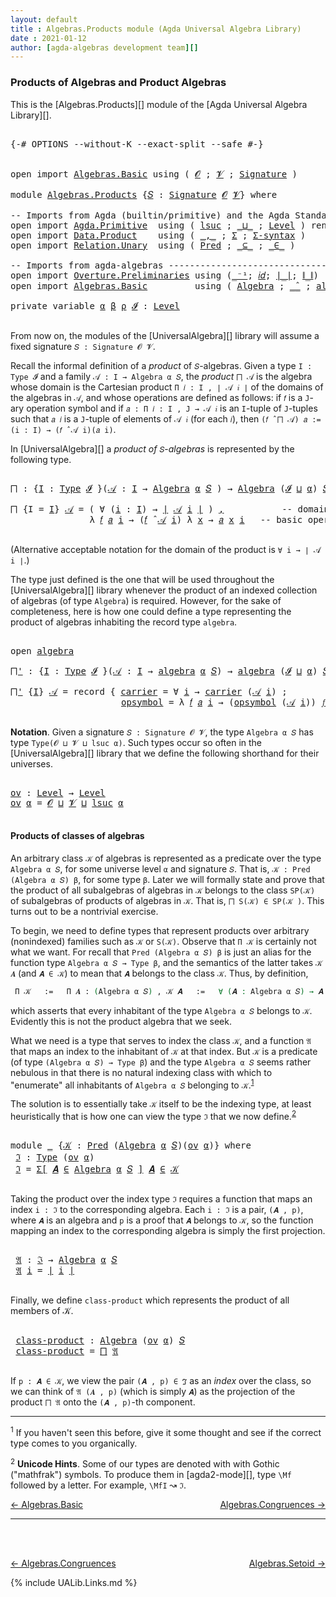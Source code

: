 ```yaml
---
layout: default
title : Algebras.Products module (Agda Universal Algebra Library)
date : 2021-01-12
author: [agda-algebras development team][]
---
```



### Products of Algebras and Product Algebras

This is the [Algebras.Products][] module of the [Agda Universal Algebra Library][].

<pre class="Agda">

<a id="300" class="Symbol">{-#</a> <a id="304" class="Keyword">OPTIONS</a> <a id="312" class="Pragma">--without-K</a> <a id="324" class="Pragma">--exact-split</a> <a id="338" class="Pragma">--safe</a> <a id="345" class="Symbol">#-}</a>


<a id="351" class="Keyword">open</a> <a id="356" class="Keyword">import</a> <a id="363" href="Algebras.Basic.html" class="Module">Algebras.Basic</a> <a id="378" class="Keyword">using</a> <a id="384" class="Symbol">(</a> <a id="386" href="Algebras.Basic.html#1210" class="Generalizable">𝓞</a> <a id="388" class="Symbol">;</a> <a id="390" href="Algebras.Basic.html#1212" class="Generalizable">𝓥</a> <a id="392" class="Symbol">;</a> <a id="394" href="Algebras.Basic.html#3576" class="Function">Signature</a> <a id="404" class="Symbol">)</a>

<a id="407" class="Keyword">module</a> <a id="414" href="Algebras.Products.html" class="Module">Algebras.Products</a> <a id="432" class="Symbol">{</a><a id="433" href="Algebras.Products.html#433" class="Bound">𝑆</a> <a id="435" class="Symbol">:</a> <a id="437" href="Algebras.Basic.html#3576" class="Function">Signature</a> <a id="447" href="Algebras.Basic.html#1210" class="Generalizable">𝓞</a> <a id="449" href="Algebras.Basic.html#1212" class="Generalizable">𝓥</a><a id="450" class="Symbol">}</a> <a id="452" class="Keyword">where</a>

<a id="459" class="Comment">-- Imports from Agda (builtin/primitive) and the Agda Standard Library ---------------------</a>
<a id="552" class="Keyword">open</a> <a id="557" class="Keyword">import</a> <a id="564" href="Agda.Primitive.html" class="Module">Agda.Primitive</a>  <a id="580" class="Keyword">using</a> <a id="586" class="Symbol">(</a> <a id="588" href="Agda.Primitive.html#780" class="Primitive">lsuc</a> <a id="593" class="Symbol">;</a> <a id="595" href="Agda.Primitive.html#810" class="Primitive Operator">_⊔_</a> <a id="599" class="Symbol">;</a> <a id="601" href="Agda.Primitive.html#597" class="Postulate">Level</a> <a id="607" class="Symbol">)</a> <a id="609" class="Keyword">renaming</a> <a id="618" class="Symbol">(</a> <a id="620" href="Agda.Primitive.html#326" class="Primitive">Set</a> <a id="624" class="Symbol">to</a> <a id="627" class="Primitive">Type</a> <a id="632" class="Symbol">)</a>
<a id="634" class="Keyword">open</a> <a id="639" class="Keyword">import</a> <a id="646" href="Data.Product.html" class="Module">Data.Product</a>    <a id="662" class="Keyword">using</a> <a id="668" class="Symbol">(</a> <a id="670" href="Agda.Builtin.Sigma.html#236" class="InductiveConstructor Operator">_,_</a> <a id="674" class="Symbol">;</a> <a id="676" href="Agda.Builtin.Sigma.html#166" class="Record">Σ</a> <a id="678" class="Symbol">;</a> <a id="680" href="Data.Product.html#916" class="Function">Σ-syntax</a> <a id="689" class="Symbol">)</a>
<a id="691" class="Keyword">open</a> <a id="696" class="Keyword">import</a> <a id="703" href="Relation.Unary.html" class="Module">Relation.Unary</a>  <a id="719" class="Keyword">using</a> <a id="725" class="Symbol">(</a> <a id="727" href="Relation.Unary.html#1101" class="Function">Pred</a> <a id="732" class="Symbol">;</a> <a id="734" href="Relation.Unary.html#1742" class="Function Operator">_⊆_</a> <a id="738" class="Symbol">;</a> <a id="740" href="Relation.Unary.html#1523" class="Function Operator">_∈_</a> <a id="744" class="Symbol">)</a>

<a id="747" class="Comment">-- Imports from agda-algebras --------------------------------------------------------------</a>
<a id="840" class="Keyword">open</a> <a id="845" class="Keyword">import</a> <a id="852" href="Overture.Preliminaries.html" class="Module">Overture.Preliminaries</a> <a id="875" class="Keyword">using</a> <a id="881" class="Symbol">(</a><a id="882" href="Overture.Preliminaries.html#4949" class="Function Operator">_⁻¹</a><a id="885" class="Symbol">;</a> <a id="887" href="Overture.Preliminaries.html#5348" class="Function">𝑖𝑑</a><a id="889" class="Symbol">;</a> <a id="891" href="Overture.Preliminaries.html#4245" class="Function Operator">∣_∣</a><a id="894" class="Symbol">;</a> <a id="896" href="Overture.Preliminaries.html#4283" class="Function Operator">∥_∥</a><a id="899" class="Symbol">)</a>
<a id="901" class="Keyword">open</a> <a id="906" class="Keyword">import</a> <a id="913" href="Algebras.Basic.html" class="Module">Algebras.Basic</a>         <a id="936" class="Keyword">using</a> <a id="942" class="Symbol">(</a> <a id="944" href="Algebras.Basic.html#6389" class="Function">Algebra</a> <a id="952" class="Symbol">;</a> <a id="954" href="Algebras.Basic.html#9889" class="Function Operator">_̂_</a> <a id="958" class="Symbol">;</a> <a id="960" href="Algebras.Basic.html#8637" class="Record">algebra</a> <a id="968" class="Symbol">)</a>

<a id="971" class="Keyword">private</a> <a id="979" class="Keyword">variable</a> <a id="988" href="Algebras.Products.html#988" class="Generalizable">α</a> <a id="990" href="Algebras.Products.html#990" class="Generalizable">β</a> <a id="992" href="Algebras.Products.html#992" class="Generalizable">ρ</a> <a id="994" href="Algebras.Products.html#994" class="Generalizable">𝓘</a> <a id="996" class="Symbol">:</a> <a id="998" href="Agda.Primitive.html#597" class="Postulate">Level</a>

</pre>

From now on, the modules of the [UniversalAlgebra][] library will assume a fixed signature `𝑆 : Signature 𝓞 𝓥`.

Recall the informal definition of a *product* of `𝑆`-algebras. Given a type `I : Type 𝓘` and a family `𝒜 : I → Algebra α 𝑆`, the *product* `⨅ 𝒜` is the algebra whose domain is the Cartesian product `Π 𝑖 ꞉ I , ∣ 𝒜 𝑖 ∣` of the domains of the algebras in `𝒜`, and whose operations are defined as follows: if `𝑓` is a `J`-ary operation symbol and if `𝑎 : Π 𝑖 ꞉ I , J → 𝒜 𝑖` is an `I`-tuple of `J`-tuples such that `𝑎 𝑖` is a `J`-tuple of elements of `𝒜 𝑖` (for each `𝑖`), then `(𝑓 ̂ ⨅ 𝒜) 𝑎 := (i : I) → (𝑓 ̂ 𝒜 i)(𝑎 i)`.

In [UniversalAlgebra][] a *product of* `𝑆`-*algebras* is represented by the following type.

<pre class="Agda">

<a id="⨅"></a><a id="1754" href="Algebras.Products.html#1754" class="Function">⨅</a> <a id="1756" class="Symbol">:</a> <a id="1758" class="Symbol">{</a><a id="1759" href="Algebras.Products.html#1759" class="Bound">I</a> <a id="1761" class="Symbol">:</a> <a id="1763" href="Algebras.Products.html#627" class="Primitive">Type</a> <a id="1768" href="Algebras.Products.html#994" class="Generalizable">𝓘</a> <a id="1770" class="Symbol">}(</a><a id="1772" href="Algebras.Products.html#1772" class="Bound">𝒜</a> <a id="1774" class="Symbol">:</a> <a id="1776" href="Algebras.Products.html#1759" class="Bound">I</a> <a id="1778" class="Symbol">→</a> <a id="1780" href="Algebras.Basic.html#6389" class="Function">Algebra</a> <a id="1788" href="Algebras.Products.html#988" class="Generalizable">α</a> <a id="1790" href="Algebras.Products.html#433" class="Bound">𝑆</a> <a id="1792" class="Symbol">)</a> <a id="1794" class="Symbol">→</a> <a id="1796" href="Algebras.Basic.html#6389" class="Function">Algebra</a> <a id="1804" class="Symbol">(</a><a id="1805" href="Algebras.Products.html#994" class="Generalizable">𝓘</a> <a id="1807" href="Agda.Primitive.html#810" class="Primitive Operator">⊔</a> <a id="1809" href="Algebras.Products.html#988" class="Generalizable">α</a><a id="1810" class="Symbol">)</a> <a id="1812" href="Algebras.Products.html#433" class="Bound">𝑆</a>

<a id="1815" href="Algebras.Products.html#1754" class="Function">⨅</a> <a id="1817" class="Symbol">{</a><a id="1818" class="Argument">I</a> <a id="1820" class="Symbol">=</a> <a id="1822" href="Algebras.Products.html#1822" class="Bound">I</a><a id="1823" class="Symbol">}</a> <a id="1825" href="Algebras.Products.html#1825" class="Bound">𝒜</a> <a id="1827" class="Symbol">=</a> <a id="1829" class="Symbol">(</a> <a id="1831" class="Symbol">∀</a> <a id="1833" class="Symbol">(</a><a id="1834" href="Algebras.Products.html#1834" class="Bound">i</a> <a id="1836" class="Symbol">:</a> <a id="1838" href="Algebras.Products.html#1822" class="Bound">I</a><a id="1839" class="Symbol">)</a> <a id="1841" class="Symbol">→</a> <a id="1843" href="Overture.Preliminaries.html#4245" class="Function Operator">∣</a> <a id="1845" href="Algebras.Products.html#1825" class="Bound">𝒜</a> <a id="1847" href="Algebras.Products.html#1834" class="Bound">i</a> <a id="1849" href="Overture.Preliminaries.html#4245" class="Function Operator">∣</a> <a id="1851" class="Symbol">)</a> <a id="1853" href="Agda.Builtin.Sigma.html#236" class="InductiveConstructor Operator">,</a>           <a id="1865" class="Comment">-- domain of the product algebra</a>
               <a id="1913" class="Symbol">λ</a> <a id="1915" href="Algebras.Products.html#1915" class="Bound">𝑓</a> <a id="1917" href="Algebras.Products.html#1917" class="Bound">𝑎</a> <a id="1919" href="Algebras.Products.html#1919" class="Bound">i</a> <a id="1921" class="Symbol">→</a> <a id="1923" class="Symbol">(</a><a id="1924" href="Algebras.Products.html#1915" class="Bound">𝑓</a> <a id="1926" href="Algebras.Basic.html#9889" class="Function Operator">̂</a> <a id="1928" href="Algebras.Products.html#1825" class="Bound">𝒜</a> <a id="1930" href="Algebras.Products.html#1919" class="Bound">i</a><a id="1931" class="Symbol">)</a> <a id="1933" class="Symbol">λ</a> <a id="1935" href="Algebras.Products.html#1935" class="Bound">x</a> <a id="1937" class="Symbol">→</a> <a id="1939" href="Algebras.Products.html#1917" class="Bound">𝑎</a> <a id="1941" href="Algebras.Products.html#1935" class="Bound">x</a> <a id="1943" href="Algebras.Products.html#1919" class="Bound">i</a>   <a id="1947" class="Comment">-- basic operations of the product algebra</a>

</pre>

(Alternative acceptable notation for the domain of the product is `∀ i → ∣ 𝒜 i ∣`.)

The type just defined is the one that will be used throughout the [UniversalAlgebra][] library whenever the product of an indexed collection of algebras (of type `Algebra`) is required.  However, for the sake of completeness, here is how one could define a type representing the product of algebras inhabiting the record type `algebra`.

<pre class="Agda">

<a id="2440" class="Keyword">open</a> <a id="2445" href="Algebras.Basic.html#8637" class="Module">algebra</a>

<a id="⨅&#39;"></a><a id="2454" href="Algebras.Products.html#2454" class="Function">⨅&#39;</a> <a id="2457" class="Symbol">:</a> <a id="2459" class="Symbol">{</a><a id="2460" href="Algebras.Products.html#2460" class="Bound">I</a> <a id="2462" class="Symbol">:</a> <a id="2464" href="Algebras.Products.html#627" class="Primitive">Type</a> <a id="2469" href="Algebras.Products.html#994" class="Generalizable">𝓘</a> <a id="2471" class="Symbol">}(</a><a id="2473" href="Algebras.Products.html#2473" class="Bound">𝒜</a> <a id="2475" class="Symbol">:</a> <a id="2477" href="Algebras.Products.html#2460" class="Bound">I</a> <a id="2479" class="Symbol">→</a> <a id="2481" href="Algebras.Basic.html#8637" class="Record">algebra</a> <a id="2489" href="Algebras.Products.html#988" class="Generalizable">α</a> <a id="2491" href="Algebras.Products.html#433" class="Bound">𝑆</a><a id="2492" class="Symbol">)</a> <a id="2494" class="Symbol">→</a> <a id="2496" href="Algebras.Basic.html#8637" class="Record">algebra</a> <a id="2504" class="Symbol">(</a><a id="2505" href="Algebras.Products.html#994" class="Generalizable">𝓘</a> <a id="2507" href="Agda.Primitive.html#810" class="Primitive Operator">⊔</a> <a id="2509" href="Algebras.Products.html#988" class="Generalizable">α</a><a id="2510" class="Symbol">)</a> <a id="2512" href="Algebras.Products.html#433" class="Bound">𝑆</a>

<a id="2515" href="Algebras.Products.html#2454" class="Function">⨅&#39;</a> <a id="2518" class="Symbol">{</a><a id="2519" href="Algebras.Products.html#2519" class="Bound">I</a><a id="2520" class="Symbol">}</a> <a id="2522" href="Algebras.Products.html#2522" class="Bound">𝒜</a> <a id="2524" class="Symbol">=</a> <a id="2526" class="Keyword">record</a> <a id="2533" class="Symbol">{</a> <a id="2535" href="Algebras.Basic.html#8735" class="Field">carrier</a> <a id="2543" class="Symbol">=</a> <a id="2545" class="Symbol">∀</a> <a id="2547" href="Algebras.Products.html#2547" class="Bound">i</a> <a id="2549" class="Symbol">→</a> <a id="2551" href="Algebras.Basic.html#8735" class="Field">carrier</a> <a id="2559" class="Symbol">(</a><a id="2560" href="Algebras.Products.html#2522" class="Bound">𝒜</a> <a id="2562" href="Algebras.Products.html#2547" class="Bound">i</a><a id="2563" class="Symbol">)</a> <a id="2565" class="Symbol">;</a>                 <a id="2583" class="Comment">-- domain</a>
                     <a id="2614" href="Algebras.Basic.html#8754" class="Field">opsymbol</a> <a id="2623" class="Symbol">=</a> <a id="2625" class="Symbol">λ</a> <a id="2627" href="Algebras.Products.html#2627" class="Bound">𝑓</a> <a id="2629" href="Algebras.Products.html#2629" class="Bound">𝑎</a> <a id="2631" href="Algebras.Products.html#2631" class="Bound">i</a> <a id="2633" class="Symbol">→</a> <a id="2635" class="Symbol">(</a><a id="2636" href="Algebras.Basic.html#8754" class="Field">opsymbol</a> <a id="2645" class="Symbol">(</a><a id="2646" href="Algebras.Products.html#2522" class="Bound">𝒜</a> <a id="2648" href="Algebras.Products.html#2631" class="Bound">i</a><a id="2649" class="Symbol">))</a> <a id="2652" href="Algebras.Products.html#2627" class="Bound">𝑓</a> <a id="2654" class="Symbol">λ</a> <a id="2656" href="Algebras.Products.html#2656" class="Bound">x</a> <a id="2658" class="Symbol">→</a> <a id="2660" href="Algebras.Products.html#2629" class="Bound">𝑎</a> <a id="2662" href="Algebras.Products.html#2656" class="Bound">x</a> <a id="2664" href="Algebras.Products.html#2631" class="Bound">i</a> <a id="2666" class="Symbol">}</a> <a id="2668" class="Comment">-- basic operations</a>

</pre>



**Notation**. Given a signature `𝑆 : Signature 𝓞 𝓥`, the type `Algebra α 𝑆` has type `Type(𝓞 ⊔ 𝓥 ⊔ lsuc α)`.  Such types occur so often in the [UniversalAlgebra][] library that we define the following shorthand for their universes.

<pre class="Agda">

<a id="ov"></a><a id="2950" href="Algebras.Products.html#2950" class="Function">ov</a> <a id="2953" class="Symbol">:</a> <a id="2955" href="Agda.Primitive.html#597" class="Postulate">Level</a> <a id="2961" class="Symbol">→</a> <a id="2963" href="Agda.Primitive.html#597" class="Postulate">Level</a>
<a id="2969" href="Algebras.Products.html#2950" class="Function">ov</a> <a id="2972" href="Algebras.Products.html#2972" class="Bound">α</a> <a id="2974" class="Symbol">=</a> <a id="2976" href="Algebras.Products.html#447" class="Bound">𝓞</a> <a id="2978" href="Agda.Primitive.html#810" class="Primitive Operator">⊔</a> <a id="2980" href="Algebras.Products.html#449" class="Bound">𝓥</a> <a id="2982" href="Agda.Primitive.html#810" class="Primitive Operator">⊔</a> <a id="2984" href="Agda.Primitive.html#780" class="Primitive">lsuc</a> <a id="2989" href="Algebras.Products.html#2972" class="Bound">α</a>

</pre>



#### <a id="products-of-classes-of-algebras">Products of classes of algebras</a>

An arbitrary class `𝒦` of algebras is represented as a predicate over the type `Algebra α 𝑆`, for some universe level `α` and signature `𝑆`. That is, `𝒦 : Pred (Algebra α 𝑆) β`, for some type `β`. Later we will formally state and prove that the product of all subalgebras of algebras in `𝒦` belongs to the class `SP(𝒦)` of subalgebras of products of algebras in `𝒦`. That is, `⨅ S(𝒦) ∈ SP(𝒦 )`. This turns out to be a nontrivial exercise.

To begin, we need to define types that represent products over arbitrary (nonindexed) families such as `𝒦` or `S(𝒦)`. Observe that `Π 𝒦` is certainly not what we want.  For recall that `Pred (Algebra α 𝑆) β` is just an alias for the function type `Algebra α 𝑆 → Type β`, and the semantics of the latter takes `𝒦 𝑨` (and `𝑨 ∈ 𝒦`) to mean that `𝑨` belongs to the class `𝒦`. Thus, by definition,

```agda
 Π 𝒦   :=   Π 𝑨 ꞉ (Algebra α 𝑆) , 𝒦 𝑨   :=   ∀ (𝑨 : Algebra α 𝑆) → 𝑨 ∈ 𝒦,
```

which asserts that every inhabitant of the type `Algebra α 𝑆` belongs to `𝒦`.  Evidently this is not the product algebra that we seek.

What we need is a type that serves to index the class `𝒦`, and a function `𝔄` that maps an index to the inhabitant of `𝒦` at that index. But `𝒦` is a predicate (of type `(Algebra α 𝑆) → Type β`) and the type `Algebra α 𝑆` seems rather nebulous in that there is no natural indexing class with which to "enumerate" all inhabitants of `Algebra α 𝑆` belonging to `𝒦`.<sup>[1](Algebras.Product.html#fn1)</sup>

The solution is to essentially take `𝒦` itself to be the indexing type, at least heuristically that is how one can view the type `ℑ` that we now define.<sup>[2](Algebras.Product.html#fn2)</sup>

<pre class="Agda">

<a id="4760" class="Keyword">module</a> <a id="4767" href="Algebras.Products.html#4767" class="Module">_</a> <a id="4769" class="Symbol">{</a><a id="4770" href="Algebras.Products.html#4770" class="Bound">𝒦</a> <a id="4772" class="Symbol">:</a> <a id="4774" href="Relation.Unary.html#1101" class="Function">Pred</a> <a id="4779" class="Symbol">(</a><a id="4780" href="Algebras.Basic.html#6389" class="Function">Algebra</a> <a id="4788" href="Algebras.Products.html#988" class="Generalizable">α</a> <a id="4790" href="Algebras.Products.html#433" class="Bound">𝑆</a><a id="4791" class="Symbol">)(</a><a id="4793" href="Algebras.Products.html#2950" class="Function">ov</a> <a id="4796" href="Algebras.Products.html#988" class="Generalizable">α</a><a id="4797" class="Symbol">)}</a> <a id="4800" class="Keyword">where</a>
 <a id="4807" href="Algebras.Products.html#4807" class="Function">ℑ</a> <a id="4809" class="Symbol">:</a> <a id="4811" href="Algebras.Products.html#627" class="Primitive">Type</a> <a id="4816" class="Symbol">(</a><a id="4817" href="Algebras.Products.html#2950" class="Function">ov</a> <a id="4820" href="Algebras.Products.html#4788" class="Bound">α</a><a id="4821" class="Symbol">)</a>
 <a id="4824" href="Algebras.Products.html#4807" class="Function">ℑ</a> <a id="4826" class="Symbol">=</a> <a id="4828" href="Data.Product.html#916" class="Function">Σ[</a> <a id="4831" href="Algebras.Products.html#4831" class="Bound">𝑨</a> <a id="4833" href="Data.Product.html#916" class="Function">∈</a> <a id="4835" href="Algebras.Basic.html#6389" class="Function">Algebra</a> <a id="4843" href="Algebras.Products.html#4788" class="Bound">α</a> <a id="4845" href="Algebras.Products.html#433" class="Bound">𝑆</a> <a id="4847" href="Data.Product.html#916" class="Function">]</a> <a id="4849" href="Algebras.Products.html#4831" class="Bound">𝑨</a> <a id="4851" href="Relation.Unary.html#1523" class="Function Operator">∈</a> <a id="4853" href="Algebras.Products.html#4770" class="Bound">𝒦</a>

</pre>

Taking the product over the index type `ℑ` requires a function that maps an index `i : ℑ` to the corresponding algebra.  Each `i : ℑ` is a pair, `(𝑨 , p)`, where `𝑨` is an algebra and `p` is a proof that `𝑨` belongs to `𝒦`, so the function mapping an index to the corresponding algebra is simply the first projection.

<pre class="Agda">

 <a id="5202" href="Algebras.Products.html#5202" class="Function">𝔄</a> <a id="5204" class="Symbol">:</a> <a id="5206" href="Algebras.Products.html#4807" class="Function">ℑ</a> <a id="5208" class="Symbol">→</a> <a id="5210" href="Algebras.Basic.html#6389" class="Function">Algebra</a> <a id="5218" href="Algebras.Products.html#4788" class="Bound">α</a> <a id="5220" href="Algebras.Products.html#433" class="Bound">𝑆</a>
 <a id="5223" href="Algebras.Products.html#5202" class="Function">𝔄</a> <a id="5225" href="Algebras.Products.html#5225" class="Bound">i</a> <a id="5227" class="Symbol">=</a> <a id="5229" href="Overture.Preliminaries.html#4245" class="Function Operator">∣</a> <a id="5231" href="Algebras.Products.html#5225" class="Bound">i</a> <a id="5233" href="Overture.Preliminaries.html#4245" class="Function Operator">∣</a>

</pre>

Finally, we define `class-product` which represents the product of all members of 𝒦.

<pre class="Agda">

 <a id="5349" href="Algebras.Products.html#5349" class="Function">class-product</a> <a id="5363" class="Symbol">:</a> <a id="5365" href="Algebras.Basic.html#6389" class="Function">Algebra</a> <a id="5373" class="Symbol">(</a><a id="5374" href="Algebras.Products.html#2950" class="Function">ov</a> <a id="5377" href="Algebras.Products.html#4788" class="Bound">α</a><a id="5378" class="Symbol">)</a> <a id="5380" href="Algebras.Products.html#433" class="Bound">𝑆</a>
 <a id="5383" href="Algebras.Products.html#5349" class="Function">class-product</a> <a id="5397" class="Symbol">=</a> <a id="5399" href="Algebras.Products.html#1754" class="Function">⨅</a> <a id="5401" href="Algebras.Products.html#5202" class="Function">𝔄</a>

</pre>

If `p : 𝑨 ∈ 𝒦`, we view the pair `(𝑨 , p) ∈ ℑ` as an *index* over the class, so we can think of `𝔄 (𝑨 , p)` (which is simply `𝑨`) as the projection of the product `⨅ 𝔄` onto the `(𝑨 , p)`-th component.



-----------------------

<sup>1</sup><span class="footnote" id="fn1"> If you haven't seen this before, give it some thought and see if the correct type comes to you organically.</span>

<sup>2</sup><span class="footnote" id="fn2"> **Unicode Hints**. Some of our types are denoted with with Gothic ("mathfrak") symbols. To produce them in [agda2-mode][], type `\Mf` followed by a letter. For example, `\MfI` ↝ `ℑ`.</span>

[← Algebras.Basic](Algebras.Basic.html)
<span style="float:right;">[Algebras.Congruences →](Algebras.Congruences.html)</span>

--------------------------------------------

<br>
<br>

[← Algebras.Congruences](Algebras.Congruences.html)
<span style="float:right;">[Algebras.Setoid →](Algebras.Setoid.html)</span>

{% include UALib.Links.md %}

[agda-algebras development team]: https://github.com/ualib/agda-algebras#the-agda-algebras-development-team
